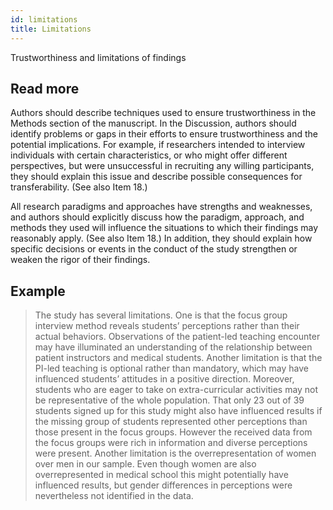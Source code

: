```yaml
---
id: limitations
title: Limitations
---
```

Trustworthiness and limitations of findings

## Read more

Authors should describe techniques used to ensure trustworthiness in the Methods section of the manuscript. In the Discussion, authors should identify problems or gaps in their efforts to ensure trustworthiness and the potential implications. For example, if researchers intended to interview individuals with certain characteristics, or who might offer different perspectives, but were unsuccessful in recruiting any willing participants, they should explain this issue and describe possible consequences for transferability. (See also Item 18.)

All research paradigms and approaches have strengths and weaknesses, and authors should explicitly discuss how the paradigm, approach, and methods they used will influence the situations to which their findings may reasonably apply. (See also Item 18.) In addition, they should explain how specific decisions or events in the conduct of the study strengthen or weaken the rigor of their findings.

## Example

> The study has several limitations. One is that the focus group interview method reveals students’ perceptions rather than their actual behaviors. Observations of the patient-led teaching encounter may have illuminated an understanding of the relationship between patient instructors and medical students. Another limitation is that the PI-led teaching is optional rather than mandatory, which may have influenced students’ attitudes in a positive direction. Moreover, students who are eager to take on extra-curricular activities may not be representative of the whole population. That only 23 out of 39 students signed up for this study might also have influenced results if the missing group of students represented other perceptions than those present in the focus groups. However the received data from the focus groups were rich in information and diverse perceptions were present. Another limitation is the overrepresentation of women over men in our sample. Even though women are also overrepresented in medical school this might potentially have influenced results, but gender differences in perceptions were nevertheless not identified in the data.
